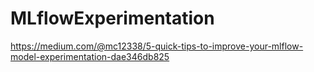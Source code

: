 # MLflowExperimentation
https://medium.com/@mc12338/5-quick-tips-to-improve-your-mlflow-model-experimentation-dae346db825
